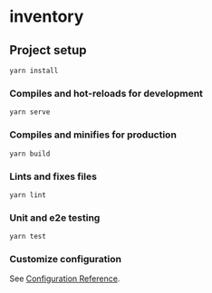 # inventory

## Project setup
```
yarn install
```

### Compiles and hot-reloads for development
```
yarn serve
```

### Compiles and minifies for production
```
yarn build
```

### Lints and fixes files
```
yarn lint
```

### Unit and e2e testing
```
yarn test
```

### Customize configuration
See [Configuration Reference](https://cli.vuejs.org/config/).
